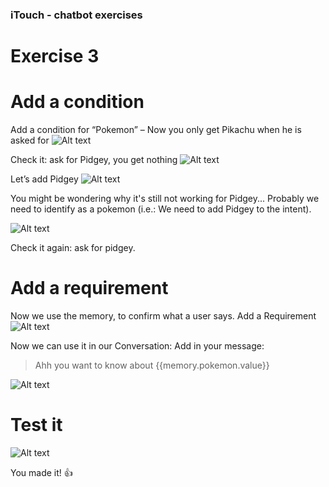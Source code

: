 ### iTouch - chatbot exercises ##

# Exercise 3 #

# Add a condition #
Add a condition for “Pokemon” – Now you only get Pikachu when he is asked for 
![Alt text](/../screenshots/part3/Picture29.png?raw=true "")



Check it: ask for Pidgey, you get nothing
![Alt text](/../screenshots/part3/Picture30.png?raw=true "")


Let’s add Pidgey
![Alt text](/../screenshots/part3/Picture31.png?raw=true "")

You might be wondering why it's still not working for Pidgey...
Probably we need to identify as a pokemon (i.e.: We need to add Pidgey to the intent).

![Alt text](/../screenshots/pidget.png?raw=true "")

Check it again: ask for pidgey.
# Add a requirement #
Now we use the memory, to confirm what a user says. 
Add a Requirement
![Alt text](/../screenshots/part3/Picture32.png?raw=true "")



Now we can use it in our Conversation:
Add in your message:
> Ahh you want to know about {{memory.pokemon.value}}

![Alt text](/../screenshots/part3/Picture33.png?raw=true "")

# Test it #

![Alt text](/../screenshots/part3/Picture34.png?raw=true "")


You made it! :+1:
